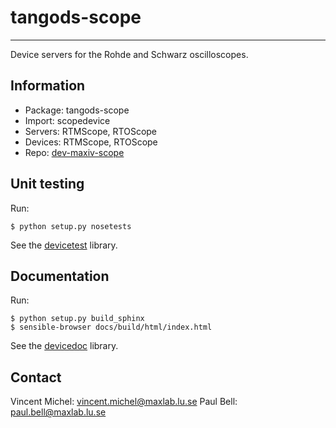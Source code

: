 tangods-scope
=============
***

Device servers for the Rohde and Schwarz oscilloscopes.


Information
-----------

 - Package: tangods-scope
 - Import:  scopedevice
 - Servers: RTMScope, RTOScope
 - Devices: RTMScope, RTOScope
 - Repo:    [dev-maxiv-scope][repo]

[repo]: https://gitorious.maxlab.lu.se/kits-maxiv/dev-maxiv-scope/

Unit testing
------------

Run:

    $ python setup.py nosetests

See the [devicetest][test] library.

[test]: https://github.com/vxgmichel/python-tango-devicetest


Documentation
-------------

Run:

    $ python setup.py build_sphinx
    $ sensible-browser docs/build/html/index.html

See the [devicedoc][doc] library.

[doc]: https://github.com/vxgmichel/python-tango-devicedoc


Contact
-------

Vincent Michel: vincent.michel@maxlab.lu.se
Paul Bell:      paul.bell@maxlab.lu.se
